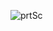 ![prtSc](https://user-images.githubusercontent.com/54284123/207039518-35644bc8-6392-46d0-8671-6f7690231080.png)
